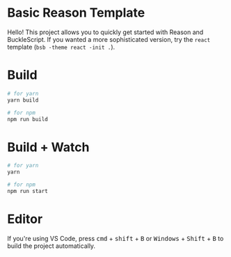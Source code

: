 # Basic Reason Template

Hello! This project allows you to quickly get started with Reason and BuckleScript. If you wanted a more sophisticated version, try the `react` template (`bsb -theme react -init .`).

# Build

```bash
# for yarn
yarn build

# for npm
npm run build
```

# Build + Watch

```bash
# for yarn
yarn

# for npm
npm run start
```

# Editor

If you're using VS Code, press <kbd>cmd</kbd> + <kbd>shift</kbd> + <kbd>B</kbd> or <kbd>Windows</kbd> + <kbd>Shift</kbd> + <kbd>B</kbd> to build the project automatically.

